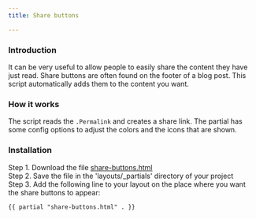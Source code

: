 ```yaml
---
title: Share buttons

---
```

### Introduction

It can be very useful to allow people to easily share the content they have just read. Share buttons are often found on the footer of a blog post. This script automatically adds them to the content you want.

### How it works

The script reads the `.Permalink` and creates a share link. The partial has some config options to adjust the colors and the icons that are shown.

### Installation

Step 1. Download the file [share-buttons.html](https://raw.githubusercontent.com/jhvanderschee/hugocodex/main/layouts/_partials/share-buttons.html)
<br />Step 2. Save the file in the 'layouts/_partials' directory of your project
<br />Step 3. Add the following line to your layout on the place where you want the share buttons to appear:

```
{{ partial "share-buttons.html" . }}
```